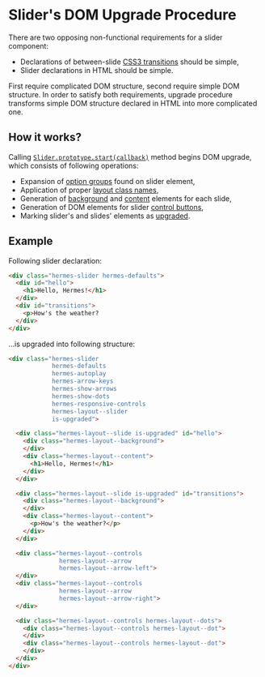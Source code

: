 <!--

   Copyright 2016 Maciej Chałapuk

   Licensed under the Apache License, Version 2.0 (the "License");
   you may not use this file except in compliance with the License.
   You may obtain a copy of the License at

       http://www.apache.org/licenses/LICENSE-2.0

   Unless required by applicable law or agreed to in writing, software
   distributed under the License is distributed on an "AS IS" BASIS,
   WITHOUT WARRANTIES OR CONDITIONS OF ANY KIND, either express or implied.
   See the License for the specific language governing permissions and
   limitations under the License.

-->

# Slider's DOM Upgrade Procedure

There are two opposing non-functional requirements for a slider component:
 * Declarations of between-slide [CSS3 transitions][transitions] should be simple,
 * Slider declarations in HTML should be simple.

[transitions]: https://www.w3.org/TR/css3-transitions/

First require complicated DOM structure, second require simple DOM structure.
In order to satisfy both requirements, upgrade procedure transforms simple DOM structure
declared in HTML into more complicated one.

## How it works?

Calling [`Slider.prototype.start(callback)`][slider-start] method begins
DOM upgrade, which consists of following operations:
 * Expansion of [option groups][option-classes] found on slider element,
 * Application of proper [layout class names][layout-classes],
 * Generation of [background][layout-background] and [content][layout-content]
   elements for each slide,
 * Generation of DOM elements for slider [control buttons][layout-controls],
 * Marking slider's and slides' elements as [upgraded][flag-upgraded].

[slider-start]: javascript-api.md#sliderprototypestartcallback
[option-classes]: class-names.md#option-class-names
[layout-classes]: class-names.md#layout-class-names
[layout-background]: class-names.md#hermes-layout--background
[layout-content]: class-names.md#hermes-layout--content
[layout-controls]: class-names.md#hermes-layout--controls
[flag-upgraded]: class-names.md#is-upgraded

## Example

Following slider declaration:

```html
<div class="hermes-slider hermes-defaults">
  <div id="hello">
    <h1>Hello, Hermes!</h1>
  </div>
  <div id="transitions">
    <p>How's the weather?
  </div>
</div>
```

...is upgraded into following structure:


```html
<div class="hermes-slider
            hermes-defaults
            hermes-autoplay
            hermes-arrow-keys
            hermes-show-arrows
            hermes-show-dots
            hermes-responsive-controls
            hermes-layout--slider
            is-upgraded">

  <div class="hermes-layout--slide is-upgraded" id="hello">
    <div class="hermes-layout--background">
    </div>
    <div class="hermes-layout--content">
      <h1>Hello, Hermes!</h1>
    </div>
  </div>

  <div class="hermes-layout--slide is-upgraded" id="transitions">
    <div class="hermes-layout--background">
    </div>
    <div class="hermes-layout--content">
      <p>How's the weather?</p>
    </div>
  </div>

  <div class="hermes-layout--controls
              hermes-layout--arrow
              hermes-layout--arrow-left">
  </div>
  <div class="hermes-layout--controls
              hermes-layout--arrow
              hermes-layout--arrow-right">
  </div>

  <div class="hermes-layout--controls hermes-layout--dots">
    <div class="hermes-layout--controls hermes-layout--dot">
    </div>
    <div class="hermes-layout--controls hermes-layout--dot">
    </div>
  </div>
</div>
```

